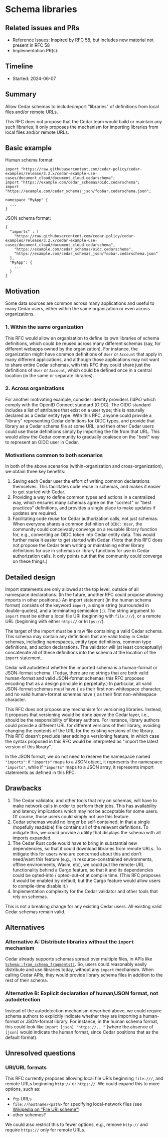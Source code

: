 # Schema libraries

## Related issues and PRs

- Reference Issues: Inspired by [RFC 58], but includes new material not present in RFC 58
- Implementation PR(s):

## Timeline

- Started: 2024-06-07

## Summary

Allow Cedar schemas to include/import "libraries" of definitions from local
files and/or remote URLs.

This RFC does not propose that the Cedar team would build or maintain any such
libraries; it only proposes the mechanism for importing libraries from local
files and/or remote URLs.

## Basic example

Human schema format:
```
import "https://raw.githubusercontent.com/cedar-policy/cedar-examples/release/3.2.x/cedar-example-use-cases/document_cloud/document_cloud.cedarschema";
import "https://example.com/cedar_schemas/oidc.cedarschema";
import "https://example.com/cedar_schemas_json/foobar.cedarschema.json";

namespace "MyApp" {
  ...
}
```

JSON schema format:
```
{
  "imports" : [
    "https://raw.githubusercontent.com/cedar-policy/cedar-examples/release/3.2.x/cedar-example-use-cases/document_cloud/document_cloud.cedarschema",
    "https://example.com/cedar_schemas/oidc.cedarschema",
    "https://example.com/cedar_schemas_json/foobar.cedarschema.json"
  ],
  "MyApp": {
    ...
  }
}
```

## Motivation

Some data sources are common across many applications and useful to many Cedar
users, either within the same organization or even across organizations.

### 1. Within the same organization

This RFC would allow an organization to define its own libraries of schema
definitions, which could be reused across many different schemas (say, for
different webapps owned by the organization).
For instance, the organization might have common definitions of `User` or
`Account` that apply in many different applications, and although those
applications may not want to share entire Cedar schemas, with this RFC they
could share just the definitions of `User` or `Account`, which could be defined
once in a central location (in the same or separate libraries).

### 2. Across organizations

For another motivating example, consider identity providers (IdPs) which comply
with the OpenID Connect standard (OIDC).
The OIDC standard includes a list of attributes that exist on a user type; this
is naturally declared as a Cedar entity type.
With this RFC, anyone could provide a "library" representing Cedar definitions for
OIDC types, and provide that library as a Cedar schema file at some URL; and then
other Cedar users could use those definitions simply by importing the file from that URL.
This would allow the Cedar community to gradually coalesce on the "best" way to
represent an OIDC user in Cedar.

### Motivations common to both scenarios

In both of the above scenarios (within-organization and cross-organization),
we obtain three key benefits:
1. Saving each Cedar user the effort of writing common declarations themselves.
  This facilitates code reuse in schemas, and makes it easier to get started
  with Cedar.
2. Providing a way to define common types and actions in a centralized way,
  which ensures many schemas agree on the "correct" or "best practices"
  definitions, and provides a single place to make updates if updates are
  required.
3. Facilitating code reuse for Cedar authorization calls, not just schemas.
  When everyone shares a common definition of `OIDC::User`, the community could
  conceivably converge on a reusable library function for, e.g., converting an
  OIDC token into Cedar entity data.
  This would further make it easier to get started with Cedar.
  (Note that this RFC does not propose the Cedar team writing or maintaining
  either library definitions for use in schemas or library functions for use in
  Cedar authorization calls. It only points out that the community could
  converge on these things.)

## Detailed design

Import statements are only allowed at the top level, outside of all namespace
declarations.
(In the future, another RFC could propose allowing imports in other positions.)
An import statement (in the human schema format) consists of the keyword
`import`, a single string (surrounded in double-quotes), and a terminating
semicolon (`;`).
The string argument to `import` must be either a local file URI (beginning with
`file:///`), or a remote URL (beginning with either `http://` or `https://`).

The target of the import must be a raw file containing a valid Cedar schema.
This schema may contain any definitions that are valid today in Cedar schemas,
including namespaces, entity type definitions, common type definitions, and
action declarations.
The validator will (at least conceptually) concatenate all of these definitions
into the schema at the location of the `import` statement.

Cedar will autodetect whether the imported schema is a human-format or
JSON-format schema.
(Today, there are no strings that are both valid human-format and valid
JSON-format schemas; this RFC proposes encoding that as a design principle in
perpetuity.)
In particular, all valid JSON-format schemas must have `{` as their first
non-whitespace character, and no valid human-format schemas have `{` as their
first non-whitespace character.

This RFC does not propose any mechanism for versioning libraries.
Instead, it proposes that versioning would be done _above_ the Cedar layer,
i.e., should be the responsibility of library authors.
For instance, library authors could provide a different URL for different
versions of their library, avoiding changing the contents of the URL for the
existing versions of the library.
This RFC doesn't preclude later adding a versioning feature, in which case the
syntax proposed in this RFC would be interpreted as "import the latest version
of this library".

In the JSON format, we do not need to reserve the namespace named `"imports"`:
if `"imports"` maps to a JSON object, it represents the namespace `"imports"`,
while if `"imports"` maps to a JSON array, it represents import statements as
defined in this RFC.

## Drawbacks

1. The Cedar validator, and other tools that rely on schemas, will have to make
network calls in order to perform their jobs. This has availability and latency
implications which may not be acceptable for some users. Of course, those users
could simply not use this feature.
2. Cedar schemas would no longer be self-contained, in that a single (hopefully
readable) file contains all of the relevant definitions. To mitigate this, we
could provide a utility that displays the schema with all imports expanded.
3. The Cedar Rust code would have to bring in substantial new dependencies, so
that it could download libraries from remote URLs. To mitigate this for users
who are concerned about this and don't need/want this feature (e.g., in
resource-constrained environments, offline environments, Wasm, etc), we could
put the remote-URL functionality behind a Cargo feature, so that it and its
dependencies could be opted-into / opted-out-of at compile time. (This RFC
proposes it would be enabled by default, but the Cargo feature would allow users
to compile-time disable it.)
4. Implementation complexity for the Cedar validator and other tools that rely
on schemas.

This is not a breaking change for any existing Cedar users.
All existing valid Cedar schemas remain valid.

## Alternatives

### Alternative A: Distribute libraries without the `import` mechanism

Cedar already supports schemas spread over multiple files, in APIs like
[`Schema::from_schema_fragments()`].
So, users could reasonably easily distribute and use libraries today, without
any `import` mechanism.
When calling Cedar APIs, they would provide library schema files in addition to
the rest of their schema.

### Alternative B: Explicit declaration of human/JSON format, not autodetection

Instead of the autodetection mechanism described above, we could require schema
authors to explicitly indicate whether they are importing a human-format or
JSON-format library.
For instance, in the human schema format, this could look like
```import [json] "https://..."```
(where the absence of `[json]` would indicate the human format, since Cedar
positions that as the default format).

## Unresolved questions

### URI/URL formats

This RFC currently proposes allowing local file URIs beginning `file:///`, and
remote URLs beginning `http://` or `https://`. We could expand this to more options, such as:
- `ftp` URLs
- `file://hostname/<path>` for specifying local-network files (see
  [Wikipedia on "File URI scheme"](https://en.wikipedia.org/wiki/File_URI_scheme))
- other schemes?

We could also restrict this to fewer options, e.g., remove `http://` and require
`https://` only for remote URLs.

[RFC 58]: https://github.com/cedar-policy/rfcs/pull/58
[`Schema::from_schema_fragments()`]: https://docs.rs/cedar-policy/latest/cedar_policy/struct.Schema.html#method.from_schema_fragments
